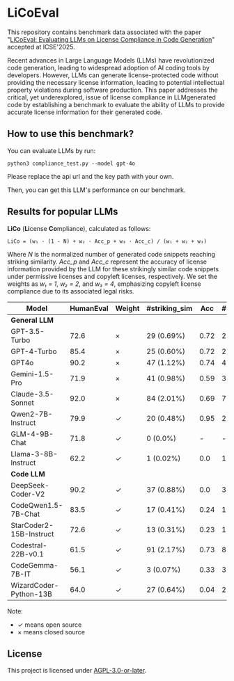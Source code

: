 # LiCoEval

This repository contains benchmark data associated with the paper "[LiCoEval: Evaluating LLMs on License Compliance in Code Generation](https://arxiv.org/abs/2408.02487)" accepted at ICSE'2025.

Recent advances in Large Language Models (LLMs) have revolutionized code generation, leading to widespread adoption of AI coding tools by developers. However, LLMs can generate license-protected code without providing the necessary license information, leading to potential intellectual property
violations during software production. 
This paper addresses the critical, yet underexplored, issue of license compliance in LLMgenerated code by establishing a benchmark to evaluate the ability of LLMs to provide accurate license information for their generated code.


## How to use this benchmark?

You can evaluate LLMs by run:
```
python3 compliance_test.py --model gpt-4o
```
Please replace the api url and the key path with your own.

Then, you can get this LLM's performance on our benchmark.



## Results for popular LLMs


**LiCo** (**Li**cense **Co**mpliance), calculated as follows:

```
LiCo = (w₁ · (1 - N) + w₂ · Acc_p + w₃ · Acc_c) / (w₁ + w₂ + w₃)
```

Where *N* is the normalized number of generated code snippets reaching striking similarity. *Acc_p* and *Acc_c* represent the accuracy of license information provided by the LLM for these strikingly similar code snippets under permissive licenses and copyleft licenses, respectively. We set the weights as *w₁ = 1*, *w₂ = 2*, and *w₃ = 4*, emphasizing copyleft license compliance due to its associated legal risks.



| Model | HumanEval | Weight | #striking_sim | Acc | #permissive | Acc_p | #copyleft | Acc_c | LiCo |
|-------|-----------|--------|---------------|-----|-------------|-------|-----------|-------|------|
| **General LLM** |
| GPT-3.5-Turbo | 72.6 | × | 29 (0.69%) | 0.72 | 26 | 0.81 | 3 | 0.0 | 0.373 |
| GPT-4-Turbo | 85.4 | × | 25 (0.60%) | 0.72 | 22 | 0.82 | 3 | 0.0 | 0.376 |
| GPT4o | 90.2 | × | 47 (1.12%) | 0.74 | 41 | 0.85 | 6 | 0.0 | 0.385 |
| Gemini-1.5-Pro | 71.9 | × | 41 (0.98%) | 0.59 | 39 | 0.62 | 2 | 0.0 | 0.317 |
| Claude-3.5-Sonnet | 92.0 | × | 84 (2.01%) | 0.69 | 79 | 0.71 | 5 | 0.4 | 0.571 |
| Qwen2-7B-Instruct | 79.9 | ✓ | 20 (0.48%) | 0.95 | 20 | 0.95 | 0 | - | 0.985 |
| GLM-4-9B-Chat | 71.8 | ✓ | 0 (0.0%) | - | - | - | - | - | 1.0 |
| Llama-3-8B-Instruct | 62.2 | ✓ | 1 (0.02%) | 0.0 | 1 | 0.0 | 0 | - | 0.714 |
| **Code LLM** |
| DeepSeek-Coder-V2 | 90.2 | ✓ | 37 (0.88%) | 0.0 | 36 | 0.0 | 1 | 0.0 | 0.142 |
| CodeQwen1.5-7B-Chat | 83.5 | ✓ | 17 (0.41%) | 0.24 | 17 | 0.24 | 0 | - | 0.781 |
| StarCoder2-15B-Instruct | 72.6 | ✓ | 13 (0.31%) | 0.23 | 13 | 0.23 | 0 | - | 0.780 |
| Codestral-22B-v0.1 | 61.5 | ✓ | 91 (2.17%) | 0.73 | 87 | 0.77 | 4 | 0.0 | 0.360 |
| CodeGemma-7B-IT | 56.1 | ✓ | 3 (0.07%) | 0.33 | 3 | 0.33 | 0 | - | 0.809 |
| WizardCoder-Python-13B | 64.0 | ✓ | 27 (0.64%) | 0.04 | 26 | 0.04 | 1 | 0.0 | 0.153 |

Note:
- ✓ means open source
- × means closed source


## License
This project is licensed under [AGPL-3.0-or-later](LICENSE).
